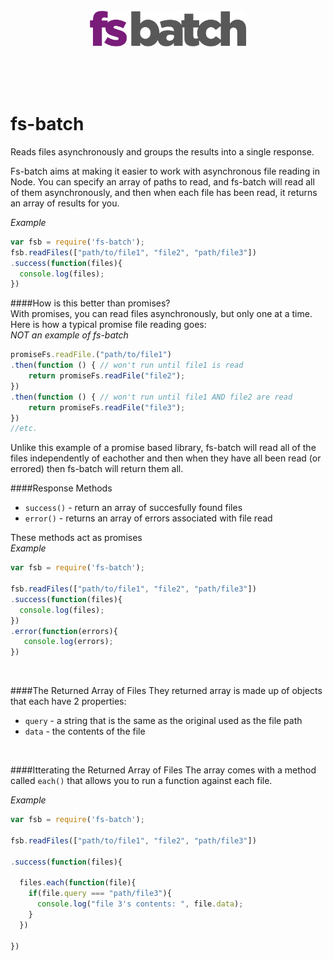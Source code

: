 <br>  
<br>  
<br>  
<p align="center">
<img src="fs-batch.png" width=250> 	
</p>
<br>  
<br>  
<br>  




# fs-batch
Reads files asynchronously and groups the results into a single response.

Fs-batch aims at making it easier to work with asynchronous file reading in Node. You can specify an array of paths to read, and fs-batch will read all of them asynchronously, and then when each file has been read, it returns an array of results for you.

*Example*
```javascript
var fsb = require('fs-batch');
fsb.readFiles(["path/to/file1", "file2", "path/file3"])
.success(function(files){
  console.log(files);
})
```

####How is this better than promises?  
With promises, you can read files asynchronously, but only one at a time. Here is how a typical promise file reading goes:  
*NOT an example of fs-batch*
```javascript
promiseFs.readFile.("path/to/file1")
.then(function () { // won't run until file1 is read
    return promiseFs.readFile("file2");
})
.then(function () { // won't run until file1 AND file2 are read
    return promiseFs.readFile("file3");
})
//etc.
```
Unlike this example of a promise based library, fs-batch will read all of the files independently of eachother and then when they have all been read (or errored) then fs-batch will return them all.

####Response Methods
- `success()` - return an array of succesfully found files
- `error()` - returns an array of errors associated with file read

These methods act as promises  
*Example*
```javascript
var fsb = require('fs-batch');

fsb.readFiles(["path/to/file1", "file2", "path/file3"])
.success(function(files){
  console.log(files);
})
.error(function(errors){
   console.log(errors);
})
```

<br>

####The Returned Array of Files
They returned array is made up of objects that each have 2 properties:
- `query` - a string that is the same as the original used as the file path
- `data` - the contents of the file

<br>

####Itterating the Returned Array of Files
The array comes with a method called `each()` that allows you to run a function against each file.

*Example*
```javascript
var fsb = require('fs-batch');

fsb.readFiles(["path/to/file1", "file2", "path/file3"])

.success(function(files){

  files.each(function(file){
    if(file.query === "path/file3"){
      console.log("file 3's contents: ", file.data);
    }
  })
  
})
```
